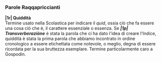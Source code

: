 ### Parole Raqqapriccianti  
**|1r| Quiddità**  
Termine usato nella Scolastica per indicare il *quid*, ossia ciò che fa essere una cosa ciò che è, il carattere essenziale o essenza. Se ***|1p| Transverberaziòne*** è stata la parola che ci ha dato l'idea di creare l'Indice, quiddità è stata la prima parola che abbiamo incontrato in ordine cronologico a essere etichettata come notevole, o meglio, degna di essere ricordata per la sua bruttezza esemplare. Termine particolarmente caro a Gospodin. 
